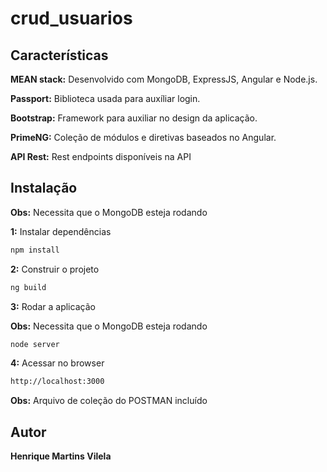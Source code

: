 # crud_usuarios

## Características

**MEAN stack:** Desenvolvido com MongoDB, ExpressJS, Angular e Node.js.

**Passport:** Biblioteca usada para auxíliar login.

**Bootstrap:** Framework para auxiliar no design da aplicação. 

**PrimeNG:** Coleção de módulos e diretivas baseados no Angular.

**API Rest:** Rest endpoints disponíveis na API


## Instalação

**Obs:** Necessita que o MongoDB esteja rodando

**1:** Instalar dependências
```bash
npm install
```
**2:** Construir o projeto
```bash
ng build
```
**3:** Rodar a aplicação

**Obs:** Necessita que o MongoDB esteja rodando
```bash
node server
```
**4:** Acessar no browser
```bash
http://localhost:3000
```

**Obs:** Arquivo de coleção do POSTMAN incluído

## Autor
**Henrique Martins Vilela**
